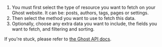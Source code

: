 1. You must first select the type of resource you want to fetch on your Ghost website. It can be: posts, authors, tags, pages or settings.
2. Then select the method you want to use to fetch this data.
3. Optionally, choose any extra data you want to include, the fields you want to fetch, and filtering and sorting.

If you're stuck, please refer to <a href="https://ghost.org/docs/content-api/" target="_blank" class="ww-editor-link">the Ghost API docs</a>.
